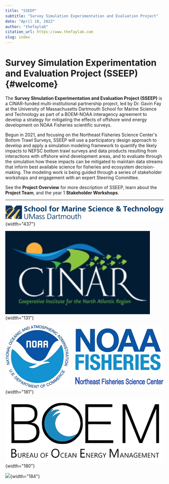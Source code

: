 ```yaml
---
title: "SSEEP"
subtitle: "Survey Simulation Experimentation and Evaluation Project" 
date: "April 18, 2022"
author: "thefaylab"
citation_url: https://www.thefaylab.com
slug: index
---
```


# Survey Simulation Experimentation and Evaluation Project (SSEEP) {#welcome}

The **Survey SImulation Experimentation and Evaluation Project (SSEEP)** is a CINAR-funded multi-institutional partnership project, led by Dr. Gavin Fay at the University of Massachusetts Dartmouth School for Marine Science and Technology as part of a BOEM-NOAA interagency agreement to develop a strategy for mitigating the effects of offshore wind energy development on NOAA Fisheries scientific surveys.

Begun in 2021, and focusing on the Northeast Fisheries Science Center's Bottom Trawl Surveys, SSEEP will use a participatory design approach to develop and apply a simulation modeling framework to quantify the likely impacts to NEFSC bottom trawl surveys and data products resulting from interactions with offshore wind development areas, and to evaluate through the simulation how these impacts can be mitigated to maintain data streams that inform best available science for fisheries and ecosystem decision-making. The modeling work is being guided through a series of stakeholder workshops and engagement with an expert Steering Committee.

See the **Project Overview** for more description of SSEEP, learn about the **Project Team**, and the year 1 **Stakeholder Workshops**.

---


![](images/smast-logo-blue-2x.png){width="437"}

![](images/paste-A97ECE52.png){width="131"}

![](images/paste-DA648E87.png){width="181"}

![](images/paste-75811583.png){width="180"}

![](https://static.wixstatic.com/media/610b9b_1d9e8bdff8d349cc85cbd7832d38bca0~mv2.jpg/v1/fill/w_478,h_226,al_c,q_80,usm_0.66_1.00_0.01,enc_auto/Knot%2520alone.jpg){width="184"}
